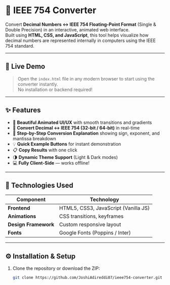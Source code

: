 # 🧮 IEEE 754 Converter  

Convert **Decimal Numbers ↔ IEEE 754 Floating-Point Format** (Single & Double Precision) in an interactive, animated web interface.  
Built using **HTML, CSS, and JavaScript**, this tool helps visualize how decimal numbers are represented internally in computers using the IEEE 754 standard.

---

## 🚀 Live Demo
> Open the `index.html` file in any modern browser to start using the converter instantly.  
No installation or backend required!

---

## ✨ Features
- 🎨 **Beautiful Animated UI/UX** with smooth transitions and gradients  
- 🔢 **Convert Decimal ↔ IEEE 754 (32-bit / 64-bit)** in real-time  
- 🧠 **Step-by-Step Conversion Explanation** showing sign, exponent, and mantissa breakdown  
- 💡 **Quick Example Buttons** for instant demonstration  
- 📋 **Copy Results** with one click  
- 🌗 **Dynamic Theme Support** (Light & Dark modes)  
- 💻 **Fully Client-Side** — works offline!

---

## 🧰 Technologies Used
| Component | Technology |
|------------|-------------|
| **Frontend** | HTML5, CSS3, JavaScript (Vanilla JS) |
| **Animations** | CSS transitions, keyframes |
| **Design Framework** | Custom responsive layout |
| **Fonts** | Google Fonts (Poppins / Inter) |

---

## ⚙️ Installation & Setup
1. Clone the repository or download the ZIP:
   ```bash
   git clone https://github.com/JoshiAdireddi07/ieee754-converter.git

